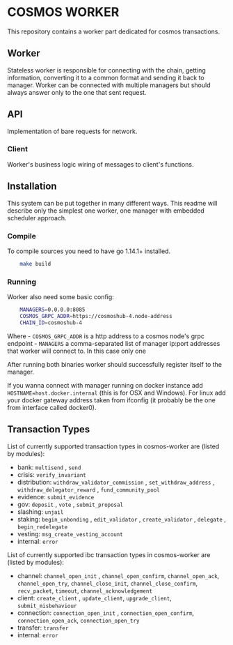 # COSMOS WORKER

This repository contains a worker part dedicated for cosmos transactions.

## Worker
Stateless worker is responsible for connecting with the chain, getting information, converting it to a common format and sending it back to manager.
Worker can be connected with multiple managers but should always answer only to the one that sent request.

## API
Implementation of bare requests for network.

### Client
Worker's business logic wiring of messages to client's functions.


## Installation
This system can be put together in many different ways.
This readme will describe only the simplest one worker, one manager with embedded scheduler approach.

### Compile
To compile sources you need to have go 1.14.1+ installed.

```bash
    make build
```

### Running
Worker also need some basic config:

```bash
    MANAGERS=0.0.0.0:8085
    COSMOS_GRPC_ADDR=https://cosmoshub-4.node-address
    CHAIN_ID=cosmoshub-4
```

Where
    - `COSMOS_GRPC_ADDR` is a http address to a cosmos node's grpc endpoint
    - `MANAGERS` a comma-separated list of manager ip:port addresses that worker will connect to. In this case only one

After running both binaries worker should successfully register itself to the manager.

If you wanna connect with manager running on docker instance add `HOSTNAME=host.docker.internal` (this is for OSX and Windows). For linux add your docker gateway address taken from ifconfig (it probably be the one from interface called docker0).

## Transaction Types
List of currently supported transaction types in cosmos-worker are (listed by modules):
- bank:
    `multisend` , `send`
- crisis:
    `verify_invariant`
- distribution:
    `withdraw_validator_commission` , `set_withdraw_address` , `withdraw_delegator_reward` , `fund_community_pool`
- evidence:
    `submit_evidence`
- gov:
    `deposit` , `vote` , `submit_proposal`
- slashing:
    `unjail`
- staking:
    `begin_unbonding` , `edit_validator` , `create_validator` , `delegate` , `begin_redelegate`
- vesting:
    `msg_create_vesting_account`
- internal:
    `error`

List of currently supported ibc transaction types in cosmos-worker are (listed by modules):
- channel:
    `channel_open_init` , `channel_open_confirm`, `channel_open_ack`, `channel_open_try`, `channel_close_init`, `channel_close_confirm`, `recv_packet`, `timeout`, `channel_acknowledgement`
- client:
    `create_client` , `update_client`, `upgrade_client`, `submit_misbehaviour`
- connection:
    `connection_open_init` , `connection_open_confirm`, `connection_open_ack`, `connection_open_try`
- transfer:
    `transfer`
- internal:
    `error`
